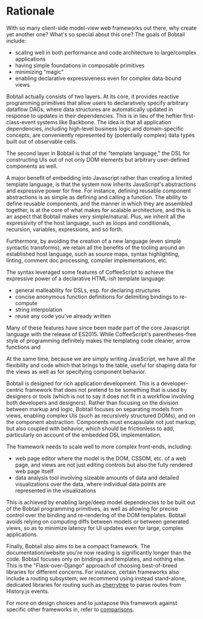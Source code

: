 # Rationale

With so many client-side model-view web frameworks out there, why create yet another one? What's so special about this 
one? The goals of Bobtail include:

* scaling well in both performance and code architecture to large/complex applications
* having simple foundations in composable primitives
* minimizing "magic"
* enabling declarative expressiveness even for complex data-bound views

Bobtail actually consists of two layers. At its core, it provides reactive programming primitives that allow users 
to declaratively specify arbitrary dataflow DAGs, where data structures are automatically updated in response to updates 
in their dependencies. This is in lieu of the heftier first-class-event systems like Backbone. The idea is that all 
application dependencies, including high-level business logic and domain-specific concepts, are conveniently represented 
by (potentially complex) data types built out of observable cells.

The second layer in Bobtail is that of the "template language," the DSL for constructing UIs out of not only DOM 
elements but arbitrary user-defined components as well.

A major benefit of embedding into Javascript rather than creating a limited template language, is that the system now 
inherits JavaScript's abstractions and expressive power for free. For instance, defining reusable component 
abstractions is as simple as defining and calling a function. The ability to define reusable components, and the manner 
in which they are assembled together, is at the core of what makes for scalable architecture, and this is an aspect 
that Bobtail makes very simple/natural. Plus, we inherit all the expressivity of the host language, such as loops and 
conditionals, recursion, variables, expressions, and so forth.

Furthermore, by avoiding the creation of a new language (even simple syntactic transforms), we retain all the benefits 
of the tooling around an established host language, such as source maps, syntax highlighting, linting, comment doc 
processing, compiler implementations, etc.

The syntax leveraged some features of CoffeeScript to achieve the expressive power of a declarative HTML-ish template 
language:

* general malleability for DSLs, esp. for declaring structures
* concise anonymous function definitions for delimiting bindings to re-compute
* string interpolation
* reuse any code you've already written

Many of these features have since been made part of the core Javascript language with the release of ES2015. While 
CoffeeScript's parentheses-free style of programming definitely makes the templating code cleaner, arrow functions and

At the same time, because we are simply writing JavaScript, we have all the flexibility and code which that brings to 
the table, useful for shaping data for the views as well as for specifying component behavior.

Bobtail is designed for rich application development. This is a developer-centric framework that does not pretend to be 
something that is used by designers or tools (which is not to say it does not fit in a workflow involving both 
developers and designers). Rather than focusing on the division between markup and logic, Bobtail focuses on separating
models from views, enabling complex UIs (such as recursively structured DOMs), and on the component abstraction. 
Components must encapsulate not just markup, but also coupled with behavior, which should be frictionless to add, 
particularly on account of the embedded DSL implementation.

The framework needs to scale well to more complex front-ends, including:

* web page editor where the model is the DOM, CSSOM, etc. of a web page, and views are not just editing controls but 
also the fully rendered web page itself
* data analysis tool involving sizeable amounts of data and detailed visualizations over the data, where individual 
data points are represented in the visualizations

This is achieved by enabling large/deep model dependencies to be built out of the Bobtail programming primitives, as 
well as allowing for precise control over the binding and re-rendering of the DOM templates. Bobtail avoids relying on 
computing diffs between models or between generated views, so as to minimize latency for UI updates even for large, 
complex applications.

Finally, Bobtail also aims to be a compact framework. The documentation/website you're now reading is significantly 
longer than the code. Bobtail focuses only on bindings and templates, and nothing else. This is the "Flask-over-Django" 
approach of choosing best-of-breed libraries for different concerns. For instance, certain frameworks also include a 
routing subsystem; we recommend using instead stand-alone, dedicated libraries for routing such as 
[cherrytree](https://github.com/QubitProducts/cherrytree) to parse routes from History.js events.

For more on design choices and to juxtapose this framework against specific other frameworks in, refer to 
[comparisons](comparisons.md).